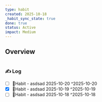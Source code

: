 ```yaml
---
type: habit
created: 2025-10-18
_habit_sync_state: true
done: true
status: Active
impact: Medium
---
```


## Overview
```wishmap-habit-monthly
```

### ✍️ Log

- [ ] 🔄Habit - asdsad 2025-10-20 ^2025-10-20
- [x] 🔄Habit - asdsad 2025-10-19 ^2025-10-19
- [ ] 🔄Habit - asdsad 2025-10-18 ^2025-10-18
